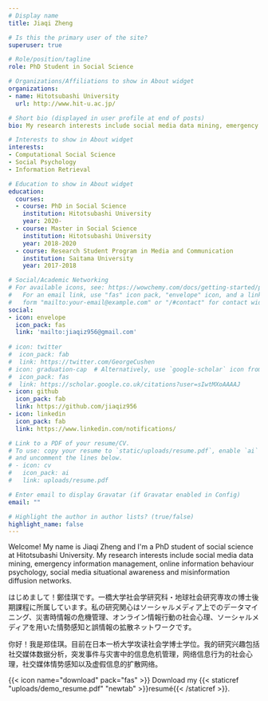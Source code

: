 ```yaml
---
# Display name
title: Jiaqi Zheng

# Is this the primary user of the site?
superuser: true

# Role/position/tagline
role: PhD Student in Social Science

# Organizations/Affiliations to show in About widget
organizations:
- name: Hitotsubashi University
  url: http://www.hit-u.ac.jp/

# Short bio (displayed in user profile at end of posts)
bio: My research interests include social media data mining, emergency response, online information behavior psychology, misinformation diffusion network, spatiotemporal situational awareness.

# Interests to show in About widget
interests:
- Computational Social Science
- Social Psychology
- Information Retrieval

# Education to show in About widget
education:
  courses:
  - course: PhD in Social Science
    institution: Hitotsubashi University
    year: 2020-
  - course: Master in Social Science
    institution: Hitotsubashi University
    year: 2018-2020
  - course: Research Student Program in Media and Communication
    institution: Saitama University
    year: 2017-2018

# Social/Academic Networking
# For available icons, see: https://wowchemy.com/docs/getting-started/page-builder/#icons
#   For an email link, use "fas" icon pack, "envelope" icon, and a link in the
#   form "mailto:your-email@example.com" or "/#contact" for contact widget.
social:
- icon: envelope
  icon_pack: fas
  link: 'mailto:jiaqiz956@gmail.com'
   
# icon: twitter
#  icon_pack: fab
#  link: https://twitter.com/GeorgeCushen
# icon: graduation-cap  # Alternatively, use `google-scholar` icon from `ai` icon pack
#  icon_pack: fas
#  link: https://scholar.google.co.uk/citations?user=sIwtMXoAAAAJ
- icon: github
  icon_pack: fab
  link: https://github.com/jiaqiz956
- icon: linkedin
  icon_pack: fab
  link: https://www.linkedin.com/notifications/

# Link to a PDF of your resume/CV.
# To use: copy your resume to `static/uploads/resume.pdf`, enable `ai` icons in `params.toml`, 
# and uncomment the lines below.
# - icon: cv
#   icon_pack: ai
#   link: uploads/resume.pdf

# Enter email to display Gravatar (if Gravatar enabled in Config)
email: ""

# Highlight the author in author lists? (true/false)
highlight_name: false
---
```


Welcome! My name is Jiaqi Zheng and I'm a PhD student of social science at Hitotsubashi University. My research interests include social media data mining, emergency information management, online information behaviour psychology, social media situational awareness and misinformation diffusion networks.

はじめまして！鄭佳琪です。一橋大学社会学研究科・地球社会研究専攻の博士後期課程に所属しています。私の研究関心はソーシャルメディア上でのデータマイニング、災害時情報の危機管理、オンライン情報行動の社会心理、ソーシャルメディアを用いた情勢感知と誤情報の拡散ネットワークです。

你好！我是郑佳琪。目前在日本一桥大学攻读社会学博士学位。我的研究兴趣包括社交媒体数据分析，突发事件与灾害中的信息危机管理，网络信息行为的社会心理，社交媒体情势感知以及虚假信息的扩散网络。


{{< icon name="download" pack="fas" >}} Download my {{< staticref "uploads/demo_resume.pdf" "newtab" >}}resumé{{< /staticref >}}.

